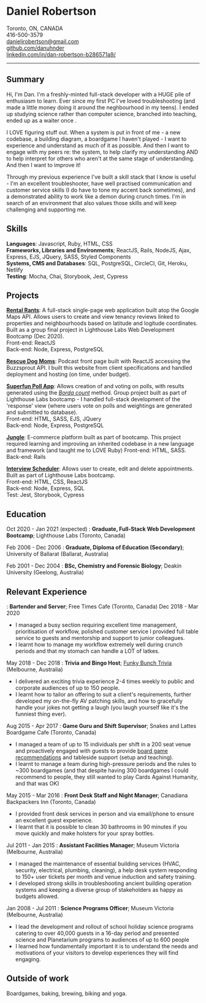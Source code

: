 Daniel Robertson
============


Toronto, ON, CANADA  
416-500-3579  
danieljrobertson@gmail.com    
[github.com/danuhnder](https://github.com/danuhnder)  
[linkedin.com/in/dan-robertson-b286571a9/](linkedin.com/in/dan-robertson-b286571a9/)  

 ---

Summary
-------

Hi, I'm Dan. I'm a freshly-minted full-stack developer with a HUGE pile of enthusiasm to learn. Ever since my first PC I've loved troubleshooting (and made a little money doing it around the neghbourhood in my teens). I ended up studying science rather than computer science, branched into teaching, ended up as a waiter once . 

I LOVE figuring stuff out. When a system is put in front of me - a new codebase, a building diagram, a boardgame I haven't played - I want to experience and understand as much of it as possible. And then I want to engage with my peers re: the system, to help clarify my understanding AND to help interpret for others who aren't at the same stage of understanding. And then I want to improve it!   

Through my previous experience I've built a skill stack that I know is useful - I'm an excellent troubleshooter, have well practised communication and customer service skills (I do have to tone my accent back sometimes), and a demonstrated ability to work like a demon during crunch times. I'm in search of an environment that also values those skills and will keep challenging and supporting me. 


Skills
------

**Languages**: Javascript, Ruby, HTML, CSS      
**Frameworks, Libraries and Environments**;  ReactJS,  Rails, NodeJS, Ajax, Express, EJS, JQuery, SASS, Styled Components     
**Systems, CMS and Databases**: SQL, PostgreSQL, CircleCI, Git, Heroku, Netlify      
**Testing**: Mocha, Chai, Storybook, Jest, Cypress


Projects
--------

[**Rental Rants**](https://github.com/danuhnder/lighthouse_final): A full-stack single-page web application built atop the Google Maps API. Allows users to create and view tenancy reviews linked to properties and neighbourhoods based on latitude and logitude coordinates. Built as a group final project in Lighthouse Labs Web Development Bootcamp (Dec 2020).      
Front-end: ReactJS                                                       
Back-end: Node, Express, PostgreSQL                                                

[**Rescue Dog Moms**](https://www.rescuedogmoms.ca): Podcast front page built with ReactJS accessing the Buzzsprout API. I built this website from client specifications and handled deployment and hosting (on time, under budget). 

[**Superfun Poll App**](https://github.com/gybubest/midterm): Allows creation of and voting on polls, with results generated using the [*Borda count*](https://en.wikipedia.org/wiki/Borda_count) method. Group project built as part of Lighthouse Labs bootcamp - I handled full-stack development of the 'response' view (where users vote on polls and weightings are generated and submitted to database).        
Front-end: HTML, SASS, EJS, JQuery                    
Back-end: Node, Express, PostgreSQL
    
[**Jungle**](https://github.com/danuhnder/jungle-rails): E-commerce platform built as part of bootcamp. This project required learning and improviing an inherited codebase in a new language and framework (and taught me to LOVE Ruby)
Front-end: HTML, SASS.                    
Back-end: Rails 
    
[**Interview Scheduler**](https://github.com/danuhnder/scheduler): Allows user to create, edit and delete appointments. Built as part of Lighthouse Labs bootcamp.      
Front-end: HTML, CSS, ReactJS                                                       
Back-end: Node, Express, SQL                                                
Test: Jest, Storybook, Cypress                                              



    


Education
---------

Oct 2020 - Jan 2021 (expected)
:   **Graduate, Full-Stack Web Development Bootcamp**; Lighthouse Labs (Toronto, Canada)

Feb 2006 - Dec 2006 
:   **Graduate, Diploma of Education (Secondary)**; University of Ballarat (Ballarat, Australia)
    
Feb 2001 - Dec 2004
:   **BSc, Chemistry and Forensic Biology**; Deakin University (Geelong, Australia)
 



Relevant Experience
----------


:   **Bartender and Server**; Free Times Cafe (Toronto, Canada) Dec 2018 - Mar 2020
- I managed a busy section requiring excellent time management, prioritisation of workflow, polished customer service 
I provided full table service to guests and mentorship and support to junior colleagues.
- I learnt how to manage my workflow extremely well during crunch periods and that my stomach can handle a LOT of latkes.

May 2018 - Dec 2018
:   **Trivia and Bingo Host**; [Funky Bunch Trivia](https://www.funkybunch.com.au/) (Melbourne, Australia)
- I delivered an exciting trivia experience 2-4 times weekly to public and corporate audiences of up to 150 people.
- I learnt how to tailor an offering to suit a client's requirements, further developed my on-the-fly AV patching skills, and how to gracefully handle your jokes not getting a laugh (you laugh yourself like it's the funniest thing ever).

Aug 2015 - Apr 2017
:   **Game Guru and Shift Supervisor**; Snakes and Lattes Boardgame Cafe (Toronto, Canada)
- I managed a team of up to 15 individuals per shift in a 200 seat venue and proactively engaged with guests to provide [board game recommendations](https://www.youtube.com/watch?v=fBYuajpFdrI) and tableside support (setup and teaching).
- I learnt to manage a team during high-pressure periods and the rules to ~300 boardgames (and that despite having 300 boardgames I could recommend to people, they still wanted to play Cards Against Humanity, and that was OK)

May 2015 - Mar 2016
:   **Front Desk Staff and Night Manager**; Canadiana Backpackers Inn (Toronto, Canada)
- I provided front desk services in person and via email/phone to ensure an excellent guest experience.
- I learnt that it is possible to clean 30 bathrooms in 90 minutes if you move quickly and make holsters for your spray bottles. 

Jul 2011 - Jan 2015
:   **Assistant Facilities Manager**; Museum Victoria (Melbourne, Australia)
- I managed the maintenance of essential building services (HVAC, security, electrical, plumbing, cleaning), a help desk system responding to 150+ user tickets per month and venue induction and safety training.
- I developed strong skills in troubleshooting ancient building operation systems and keeping a diverse group of stakeholders as happy as budgets allowed.

Jan 2008 - Jul 2011
:   **Science Programs Officer**; Museum Victoria (Melbourne, Australia)
- I lead the development and rollout of school holiday science programs catering to over 40,000 guests in a 16-day period and presented science and Planetarium programs to audiences of up to 600 people
- I learned how fundamentally important it is to understand the needs and motivations of your visitors to develop experiences they will find engaging.

Outside of work 
----------

Boardgames, baking, brewing, biking and yoga.
